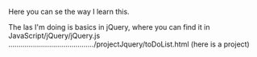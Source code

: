Here you can se the way I learn this.



The las I'm doing is basics in jQuery, 
where you can find it in JavaScript/jQuery/jQuery.js
........................................../projectJquery/toDoList.html (here is a project) 
